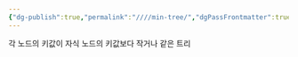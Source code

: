 ```yaml
---
{"dg-publish":true,"permalink":"////min-tree/","dgPassFrontmatter":true}
---
```



각 노드의 키값이 자식 노드의 키값보다 작거나 같은 트리